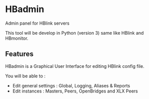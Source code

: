 # HBadmin
Admin panel for HBlink servers

This tool will be develop in Python (version 3) same like HBlink and HBmonitor.

## Features
HBadmin is a Graphical User Interface for editing HBlink config file.

You will be able to :
- Edit general settings  : Global, Logging, Aliases & Reports
- Edit instances : Masters, Peers, OpenBridges and XLX Peers
